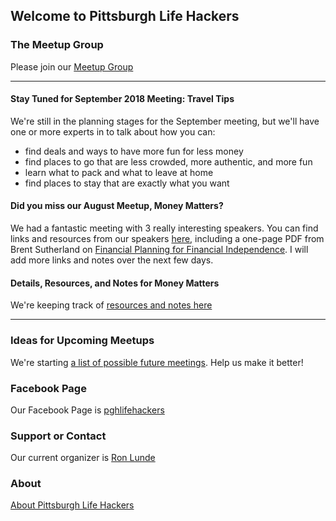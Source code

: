 ## Welcome to Pittsburgh Life Hackers

### The Meetup Group

Please join our [Meetup Group](https://www.meetup.com/Pittsburgh-Life-Hackers-Meetup/)

___

#### Stay Tuned for September 2018 Meeting: Travel Tips

We're still in the planning stages for the September meeting, but we'll have one or more experts in to talk about how you can:

- find deals and ways to have more fun for less money
- find places to go that are less crowded, more authentic, and more fun
- learn what to pack and what to leave at home
- find places to stay that are exactly what you want

#### Did you miss our August Meetup, Money Matters?

We had a fantastic meeting with 3 really interesting speakers. You can find
links and resources from our speakers [here](./resources/money_matters.md), including
a one-page PDF from Brent Sutherland on [Financial Planning for Financial Independence](./resources/Ntellivest_Presentation_Handout.pdf). I will add more links and notes
over the next few days.

#### Details, Resources, and Notes for Money Matters

We're keeping track of [resources and notes here](./resources/money_matters.md)
    
___

### Ideas for Upcoming Meetups

We're starting [a list of possible future meetings](./resources/meetup_ideas.md).
Help us make it better!

### Facebook Page

Our Facebook Page is [pghlifehackers](https://www.facebook.com/pghlifehackers/)

### Support or Contact

Our current organizer is [Ron Lunde](mailto:rlunde+pghlh@gmail.com)

### About

[About Pittsburgh Life Hackers](about.md)
